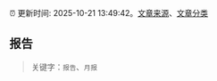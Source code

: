 :alarm_clock: 更新时间: 2025-10-21 13:49:42。[文章来源](/README.md)、[文章分类](/TAGS.md)

## 报告


> 关键字：`报告`、`月报`



